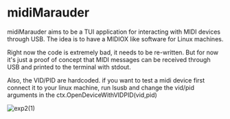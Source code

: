 # midiMarauder
midiMarauder aims to be a TUI application for interacting with MIDI devices through USB. The idea is to have a MIDIOX like software for Linux machines.

Right now the code is extremely bad, it needs to be re-written. But for now it's just a proof of concept that MIDI messages can be received through USB and printed to the terminal with stdout.

Also, the VID/PID are hardcoded. if you want to  test a midi device first connect it to your linux machine, run lsusb and change the vid/pid arguments in the ctx.OpenDeviceWithVIDPID(vid,pid)

![exp2(1)](https://user-images.githubusercontent.com/89623002/228103789-a11b334c-fac3-4943-bb17-d4120448a1c0.gif)
